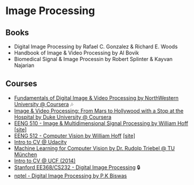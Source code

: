 # Image Processing

## Books

* Digital Image Processing by Rafael C. Gonzalez & Richard E. Woods
* Handbook of Image & Video Processing by Al Bovik
* Biomedical Signal & Image Processin by Robert Splinter & Kayvan Najarian

## Courses

* [Fundamentals of Digital Image & Video Processing by NorthWestern University @ Coursera](https://www.coursera.org/learn/digital/home/welcome) :notes:
* [Image & Video Processing: From Mars to Hollywood with a Stop at the Hospital by Duke University @ Coursera](https://www.coursera.org/learn/image-processing/home/welcome)
* [EENG 510 - Image & Multidimensional Signal Processing by William Hoff](https://www.youtube.com/playlist?list=PLyED3W677ALNooyk3LAVqhNaPJdY7h2XU) [[site]](http://inside.mines.edu/~whoff/courses/EENG510/lectures/)
* [EENG 512 - Computer Vision by William Hoff](https://www.youtube.com/playlist?list=PL4B3F8D4A5CAD8DA3) [[site]](http://inside.mines.edu/~whoff/courses/EENG512/lectures/)
* [Intro to CV @ Udacity](https://www.udacity.com/course/introduction-to-computer-vision--ud810#)
* [Machine Learning for Computer Vision by Dr. Rudolp Triebel @ TU München](https://www.youtube.com/playlist?list=PLTBdjV_4f-EIiongKlS9OKrBEp8QR47Wl)
* [Intro to CV @ UCF (2014)](https://www.youtube.com/playlist?list=PLd3hlSJsX_ImKP68wfKZJVIPTd8Ie5u-9)
* [Stanford EE368/CS232 - Digital Image Processing](https://web.stanford.edu/class/ee368/index.html) 🔒
* [nptel - Digital Image Processing by P.K Biswas](https://www.youtube.com/playlist?list=PL1F076D1A98071E24)
